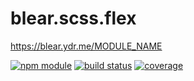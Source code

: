 # blear.scss.flex

<https://blear.ydr.me/MODULE_NAME>

[![npm module][npm-img]][npm-url]
[![build status][travis-img]][travis-url]
[![coverage][coveralls-img]][coveralls-url]

[travis-img]: https://img.shields.io/travis/blearjs/blear.scss.flex/master.svg?style=flat-square
[travis-url]: https://travis-ci.org/blearjs/blear.scss.flex

[npm-img]: https://img.shields.io/npm/v/blear.scss.flex.svg?style=flat-square
[npm-url]: https://www.npmjs.com/package/blear.scss.flex

[coveralls-img]: https://img.shields.io/coveralls/blearjs/blear.scss.flex/master.svg?style=flat-square
[coveralls-url]: https://coveralls.io/github/blearjs/blear.scss.flex?branch=master

